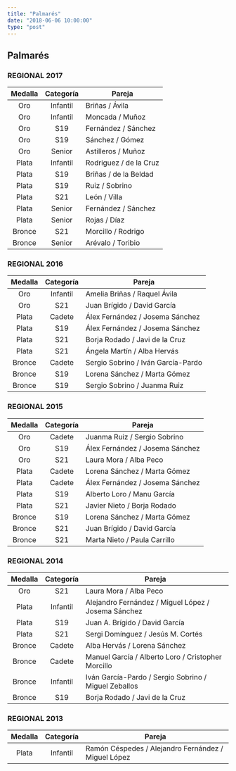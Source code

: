 ```yaml
---
title: "Palmarés"
date: "2018-06-06 10:00:00"
type: "post"
---
```


## Palmarés

### REGIONAL 2017
Medalla | Categoría | Pareja
:-----: | :-------: | ---
Oro     | Infantil  | Briñas / Ávila
Oro     | Infantil  | Moncada / Muñoz
Oro     | S19       | Fernández / Sánchez
Oro     | S19       | Sánchez / Gómez
Oro     | Senior    | Astilleros / Muñoz
Plata   | Infantil  | Rodriguez / de la Cruz
Plata   | S19       | Briñas / de la Beldad
Plata   | S19       | Ruiz / Sobrino
Plata   | S21       | León / Villa
Plata   | Senior    | Fernández / Sánchez
Plata   | Senior    | Rojas / Díaz
Bronce  | S21       | Morcillo / Rodrigo
Bronce  | Senior    | Arévalo / Toribio


### REGIONAL 2016
Medalla | Categoría | Pareja
:-----: | :-------: | ---
Oro     | Infantil  | Amelia Briñas / Raquel Ávila
Oro     | S21       | Juan Brígido / David García
Plata   | Cadete    | Álex Fernández / Josema Sánchez
Plata   | S19       | Álex Fernández / Josema Sánchez
Plata   | S21       | Borja Rodado / Javi de la Cruz
Plata   | S21       | Ángela Martín / Alba Hervás
Bronce  | Cadete    | Sergio Sobrino / Iván García-Pardo
Bronce  | S19       | Lorena Sánchez / Marta Gómez
Bronce  | S19       | Sergio Sobrino / Juanma Ruiz

### REGIONAL 2015
Medalla | Categoría | Pareja
:-----: | :-------: | ---
Oro     | Cadete    | Juanma Ruiz / Sergio Sobrino
Oro     | S19       | Álex Fernández / Josema Sánchez
Oro     | S21       | Laura Mora / Alba Peco
Plata   | Cadete    | Lorena Sánchez / Marta Gómez
Plata   | Cadete    | Álex Fernández / Josema Sánchez
Plata   | S19       | Alberto Loro / Manu García
Plata   | S21       | Javier Nieto / Borja Rodado
Bronce  | S19       | Lorena Sánchez / Marta Gómez
Bronce  | S21       | Juan Brígido / David García
Bronce  | S21       | Marta Nieto / Paula Carrillo

### REGIONAL 2014
Medalla | Categoría | Pareja
:-----: | :-------: | ---
Oro     | S21       | Laura Mora / Alba Peco
Plata   | Infantil  | Alejandro Fernández / Miguel López / Josema Sánchez
Plata   | S19       | Juan A. Brígido / David García
Plata   | S21       | Sergi Domínguez / Jesús M. Cortés
Bronce  | Cadete    | Alba Hervás / Lorena Sánchez
Bronce  | Cadete    | Manuel García / Alberto Loro / Cristopher Morcillo
Bronce  | Infantil  | Iván García-Pardo / Sergio Sobrino / Miguel Zeballos
Bronce  | S19       | Borja Rodado / Javi de la Cruz

### REGIONAL 2013
Medalla | Categoría | Pareja
:-----: | :-------: | ---
Plata   | Infantil  | Ramón Céspedes / Alejandro Fernández / Miguel López
